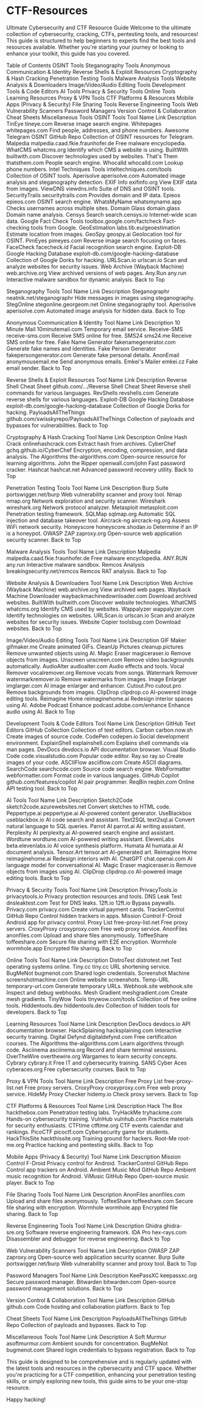 # CTF-Resources
Ultimate Cybersecurity and CTF Resource Guide
Welcome to the ultimate collection of cybersecurity, cracking, CTFs, pentesting tools, and resources! This guide is structured to help beginners to experts find the best tools and resources available. Whether you're starting your journey or looking to enhance your toolkit, this guide has you covered.

Table of Contents
OSINT Tools
Steganography Tools
Anonymous Communication & Identity
Reverse Shells & Exploit Resources
Cryptography & Hash Cracking
Penetration Testing Tools
Malware Analysis Tools
Website Analysis & Downloaders
Image/Video/Audio Editing Tools
Development Tools & Code Editors
AI Tools
Privacy & Security Tools
Online Tools
Learning Resources
Proxy & VPN Tools
CTF Platforms & Resources
Mobile Apps (Privacy & Security)
File Sharing Tools
Reverse Engineering Tools
Web Vulnerability Scanners
Password Managers
Version Control & Collaboration
Cheat Sheets
Miscellaneous Tools
OSINT Tools
Tool Name	Link	Description
TinEye	tineye.com	Reverse image search engine.
Whitepages	whitepages.com	Find people, addresses, and phone numbers.
Awesome Telegram OSINT	GitHub Repo	Collection of OSINT resources for Telegram.
Malpedia	malpedia.caad.fkie.fraunhofer.de	Free malware encyclopedia.
WhatCMS	whatcms.org	Identify which CMS a website is using.
BuiltWith	builtwith.com	Discover technologies used by websites.
That's Them	thatsthem.com	People search engine.
Whocalld	whocalld.com	Lookup phone numbers.
Intel Techniques Tools	inteltechniques.com/tools	Collection of OSINT tools.
Aperisolve	aperisolve.com	Automated image analysis and steganography detection.
EXIF Info	exifinfo.org	View EXIF data from images.
ViewDNS	viewdns.info	Suite of DNS and OSINT tools.
SecurityTrails	securitytrails.com	Provides domain and IP data.
Epieos	epieos.com	OSINT search engine.
WhatsMyName	whatsmyname.app	Checks usernames across multiple sites.
Domain Glass	domain.glass	Domain name analysis.
Censys Search	search.censys.io	Internet-wide scan data.
Google Fact Check Tools	toolbox.google.com/factcheck	Fact-checking tools from Google.
GeoEstimation	labs.tib.eu/geoestimation	Estimate location from images.
GeoSpy	geospy.ai	Geolocation tool for OSINT.
PimEyes	pimeyes.com	Reverse image search focusing on faces.
FaceCheck	facecheck.id	Facial recognition search engine.
Exploit-DB Google Hacking Database	exploit-db.com/google-hacking-database	Collection of Google Dorks for hacking.
URLScan.io	urlscan.io	Scan and analyze websites for security issues.
Web Archive (Wayback Machine)	web.archive.org	View archived versions of web pages.
Any.Run	any.run	Interactive malware sandbox for dynamic analysis.
Back to Top

Steganography Tools
Tool Name	Link	Description
Steganographr	neatnik.net/steganographr	Hide messages in images using steganography.
StegOnline	stegonline.georgeom.net	Online steganography tool.
Aperisolve	aperisolve.com	Automated image analysis for hidden data.
Back to Top

Anonymous Communication & Identity
Tool Name	Link	Description
10 Minute Mail	10minutemail.com	Temporary email service.
Receive-SMS	receive-sms.com	Receive SMS online for free.
SMS24	sms24.me	Receive SMS online for free.
Fake Name Generator	fakenamegenerator.com	Generate fake names and identities.
Fake Person Generator	fakepersongenerator.com	Generate fake personal details.
AnonEmail	anonymousemail.me	Send anonymous emails.
Emkei's Mailer	emkei.cz	Fake email sender.
Back to Top

Reverse Shells & Exploit Resources
Tool Name	Link	Description
Reverse Shell Cheat Sheet	github.com/.../Reverse Shell Cheat Sheet	Reverse shell commands for various languages.
RevShells	revshells.com	Generate reverse shells for various languages.
Exploit-DB Google Hacking Database	exploit-db.com/google-hacking-database	Collection of Google Dorks for hacking.
PayloadsAllTheThings	github.com/swisskyrepo/PayloadsAllTheThings	Collection of payloads and bypasses for vulnerabilities.
Back to Top

Cryptography & Hash Cracking
Tool Name	Link	Description
Online Hash Crack	onlinehashcrack.com	Extract hash from archives.
CyberChef	gchq.github.io/CyberChef	Encryption, encoding, compression, and data analysis.
The Algorithms	the-algorithms.com	Open-source resource for learning algorithms.
John the Ripper	openwall.com/john	Fast password cracker.
Hashcat	hashcat.net	Advanced password recovery utility.
Back to Top

Penetration Testing Tools
Tool Name	Link	Description
Burp Suite	portswigger.net/burp	Web vulnerability scanner and proxy tool.
Nmap	nmap.org	Network exploration and security scanner.
Wireshark	wireshark.org	Network protocol analyzer.
Metasploit	metasploit.com	Penetration testing framework.
SQLMap	sqlmap.org	Automatic SQL injection and database takeover tool.
Aircrack-ng	aircrack-ng.org	Assess WiFi network security.
Honeyscore	honeyscore.shodan.io	Determine if an IP is a honeypot.
OWASP ZAP	zaproxy.org	Open-source web application security scanner.
Back to Top

Malware Analysis Tools
Tool Name	Link	Description
Malpedia	malpedia.caad.fkie.fraunhofer.de	Free malware encyclopedia.
ANY.RUN	any.run	Interactive malware sandbox.
Remcos Analysis	breakingsecurity.net/remcos	Remcos RAT analysis.
Back to Top

Website Analysis & Downloaders
Tool Name	Link	Description
Web Archive (Wayback Machine)	web.archive.org	View archived web pages.
Wayback Machine Downloader	waybackmachinedownloader.com	Download archived websites.
BuiltWith	builtwith.com	Discover website technologies.
WhatCMS	whatcms.org	Identify CMS used by websites.
Wappalyzer	wappalyzer.com	Identify technologies on websites.
URLScan.io	urlscan.io	Scan and analyze websites for security issues.
Website Copier	toolsbug.com	Download websites.
Back to Top

Image/Video/Audio Editing Tools
Tool Name	Link	Description
GIF Maker	gifmaker.me	Create animated GIFs.
CleanUp Pictures	cleanup.pictures	Remove unwanted objects using AI.
Magic Eraser	magiceraser.io	Remove objects from images.
Unscreen	unscreen.com	Remove video backgrounds automatically.
AudioAlter	audioalter.com	Audio effects and tools.
Vocal Remover	vocalremover.org	Remove vocals from songs.
Watermark Remover	watermarkremover.io	Remove watermarks from images.
Image Enlarger	imglarger.com	AI image enlarger and enhancer.
Cutout.Pro	cutout.pro	Remove backgrounds from images.
ClipDrop	clipdrop.co	AI-powered image editing tools.
Reimagine Home	reimaginehome.ai	Redesign interior spaces using AI.
Adobe Podcast Enhance	podcast.adobe.com/enhance	Enhance audio using AI.
Back to Top

Development Tools & Code Editors
Tool Name	Link	Description
GitHub Text Editors	GitHub Collection	Collection of text editors.
Carbon	carbon.now.sh	Create images of source code.
CodePen	codepen.io	Social development environment.
ExplainShell	explainshell.com	Explains shell commands via man pages.
DevDocs	devdocs.io	API documentation browser.
Visual Studio Code	code.visualstudio.com	Popular code editor.
Ray.so	ray.so	Create images of your code.
ASCIIFlow	asciiflow.com	Create ASCII diagrams.
SearchCode	searchcode.com	Source code search engine.
WebFormatter	webformatter.com	Format code in various languages.
GitHub Copilot	github.com/features/copilot	AI pair programmer.
ReqBin	reqbin.com	Online API testing tool.
Back to Top

AI Tools
Tool Name	Link	Description
Sketch2Code	sketch2code.azurewebsites.net	Convert sketches to HTML code.
Peppertype.ai	peppertype.ai	AI-powered content generator.
UseBlackbox	useblackbox.io	AI code search and assistant.
Text2SQL	text2sql.ai	Convert natural language to SQL queries.
Parrot AI	parrot.ai	AI writing assistant.
Perplexity AI	perplexity.ai	AI-powered search engine and assistant.
Wordtune	wordtune.com	AI-powered writing assistant.
ElevenLabs	beta.elevenlabs.io	AI voice synthesis platform.
Humata AI	humata.ai	AI document analysis.
Tensor.Art	tensor.art	AI-generated art.
Reimagine Home	reimaginehome.ai	Redesign interiors with AI.
ChatGPT	chat.openai.com	AI language model for conversational AI.
Magic Eraser	magiceraser.io	Remove objects from images using AI.
ClipDrop	clipdrop.co	AI-powered image editing tools.
Back to Top

Privacy & Security Tools
Tool Name	Link	Description
PrivacyTools.io	privacytools.io	Privacy protection resources and tools.
DNS Leak Test	dnsleaktest.com	Test for DNS leaks.
12ft.io	12ft.io	Bypass paywalls.
Privacy.com	privacy.com	Create virtual payment cards.
TrackerControl	GitHub Repo	Control hidden trackers in apps.
Mission Control	F-Droid	Android app for privacy control.
Proxy List	free-proxy-list.net	Free proxy servers.
CroxyProxy	croxyproxy.com	Free web proxy service.
AnonFiles	anonfiles.com	Upload and share files anonymously.
ToffeeShare	toffeeshare.com	Secure file sharing with E2E encryption.
Wormhole	wormhole.app	Encrypted file sharing.
Back to Top

Online Tools
Tool Name	Link	Description
DistroTest	distrotest.net	Test operating systems online.
Tiny.cc	tiny.cc	URL shortening service.
BugMeNot	bugmenot.com	Shared login credentials.
Screenshot Machine	screenshotmachine.com	Online website screenshots.
Temp-URL	temporary-url.com	Generate temporary URLs.
Webhook.site	webhook.site	Inspect and debug webhooks.
Mesh Gradient	meshgradient.com	Create mesh gradients.
TinyWow Tools	tinywow.com/tools	Collection of free online tools.
Hiddentools.dev	hiddentools.dev	Collection of hidden tools for developers.
Back to Top

Learning Resources
Tool Name	Link	Description
DevDocs	devdocs.io	API documentation browser.
HackSplaining	hacksplaining.com	Interactive security training.
Digital Defynd	digitaldefynd.com	Free certification courses.
The Algorithms	the-algorithms.com	Learn algorithms through code.
Asciinema	asciinema.org	Record and share terminal sessions.
OverTheWire	overthewire.org	Wargames to learn security concepts.
Cybrary	cybrary.it	Free IT and cybersecurity training.
SANS Cyber Aces	cyberaces.org	Free cybersecurity courses.
Back to Top

Proxy & VPN Tools
Tool Name	Link	Description
Free Proxy List	free-proxy-list.net	Free proxy servers.
CroxyProxy	croxyproxy.com	Free web proxy service.
HideMy Proxy Checker	hidemy.io	Check proxy servers.
Back to Top

CTF Platforms & Resources
Tool Name	Link	Description
Hack The Box	hackthebox.com	Penetration testing labs.
TryHackMe	tryhackme.com	Hands-on cybersecurity training.
VulnHub	vulnhub.com	Practice materials for security enthusiasts.
CTFtime	ctftime.org	CTF events calendar and rankings.
PicoCTF	picoctf.com	Cybersecurity game for students.
HackThisSite	hackthissite.org	Training ground for hackers.
Root-Me	root-me.org	Practice hacking and pentesting skills.
Back to Top

Mobile Apps (Privacy & Security)
Tool Name	Link	Description
Mission Control	F-Droid	Privacy control for Android.
TrackerControl	GitHub Repo	Control app trackers on Android.
Ambient Music Mod	GitHub Repo	Ambient music recognition for Android.
ViMusic	GitHub Repo	Open-source music player.
Back to Top

File Sharing Tools
Tool Name	Link	Description
AnonFiles	anonfiles.com	Upload and share files anonymously.
ToffeeShare	toffeeshare.com	Secure file sharing with encryption.
Wormhole	wormhole.app	Encrypted file sharing.
Back to Top

Reverse Engineering Tools
Tool Name	Link	Description
Ghidra	ghidra-sre.org	Software reverse engineering framework.
IDA Pro	hex-rays.com	Disassembler and debugger for reverse engineering.
Back to Top

Web Vulnerability Scanners
Tool Name	Link	Description
OWASP ZAP	zaproxy.org	Open-source web application security scanner.
Burp Suite	portswigger.net/burp	Web vulnerability scanner and proxy tool.
Back to Top

Password Managers
Tool Name	Link	Description
KeePassXC	keepassxc.org	Secure password manager.
Bitwarden	bitwarden.com	Open-source password management solutions.
Back to Top

Version Control & Collaboration
Tool Name	Link	Description
GitHub	github.com	Code hosting and collaboration platform.
Back to Top

Cheat Sheets
Tool Name	Link	Description
PayloadsAllTheThings	GitHub Repo	Collection of payloads and bypasses.
Back to Top

Miscellaneous Tools
Tool Name	Link	Description
A Soft Murmur	asoftmurmur.com	Ambient sounds for concentration.
BugMeNot	bugmenot.com	Shared login credentials to bypass registration.
Back to Top

This guide is designed to be comprehensive and is regularly updated with the latest tools and resources in the cybersecurity and CTF space. Whether you're practicing for a CTF competition, enhancing your penetration testing skills, or simply exploring new tools, this guide aims to be your one-stop resource.

Happy hacking!
